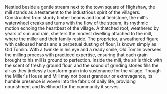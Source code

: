 Nestled beside a gentle stream next to the town square of Highshaw, the mill stands as a testament to the industrious spirit of the villagers. Constructed from sturdy timber beams and local fieldstone, the mill's waterwheel creaks and turns with the flow of the stream, its rhythmic motion echoing the heartbeat of the village. A thatched roof, weathered by years of sun and rain, shelters the modest dwelling attached to the mill, where the miller and their family reside. The proprietor, a weathered figure with calloused hands and a perpetual dusting of flour, is known simply as Old Tomlin. With a twinkle in his eye and a ready smile, Old Tomlin oversees the milling process with practiced expertise, ensuring that each grain brought to his mill is ground to perfection. Inside the mill, the air is thick with the scent of freshly ground flour, and the sound of grinding stones fills the air as they tirelessly transform grain into sustenance for the village. Though the Miller's House and Mill may not boast grandeur or extravagance, its humble presence is woven into the fabric of daily life, providing nourishment and livelihood for the community it serves.